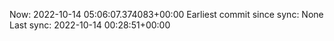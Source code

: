 Now: 2022-10-14 05:06:07.374083+00:00 Earliest commit since sync: None Last sync: 2022-10-14 00:28:51+00:00
